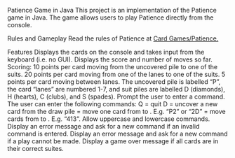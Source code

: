 Patience Game in Java
This project is an implementation of the Patience game in Java. The game allows users to play Patience directly from the console.

Rules and Gameplay
Read the rules of Patience at [Card Games/Patience.](https://simple.wikibooks.org/wiki/Card_Games/Patience)

Features
Displays the cards on the console and takes input from the keyboard (i.e. no GUI).
Displays the score and number of moves so far.
Scoring:
10 points per card moving from the uncovered pile to one of the suits.
20 points per card moving from one of the lanes to one of the suits.
5 points per card moving between lanes.
The uncovered pile is labelled “P”, the card “lanes” are numbered 1-7, and suit piles are labelled D (diamonds), H (hearts), C (clubs), and S (spades).
Prompt the user to enter a command.
The user can enter the following commands:
Q = quit
D = uncover a new card from the draw pile
<label1><label2> = move one card from <label1> to <label2>. E.g. “P2” or “2D”
<label1><label2><number> = move <number> cards from <label1> to <label2>. E.g. “413”.
Allow uppercase and lowercase commands.
Display an error message and ask for a new command if an invalid command is entered.
Display an error message and ask for a new command if a play cannot be made.
Display a game over message if all cards are in their correct suites.
